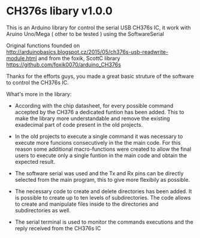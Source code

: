 # CH376s libary v1.0.0

This is an Arduino library for control the serial USB CH376s IC, it work with Aruino Uno/Mega ( other to be tested ) using the SoftwareSerial 

Original functions founded on 		  http://arduinobasics.blogspot.cz/2015/05/ch376s-usb-readwrite-module.html
and from the foxik, ScottC library    https://github.com/foxik0070/arduino_CH376s

Thanks for the efforts guys, you made a great basic struture of the software to control the CH376s IC.

What's more in the library:

- According with the chip datasheet, for every possible command accepted by the CH376 a dedicated funtion has been added.
  This to make the library more understandable and remove the existing exadecimal part of code present in the old projects.

- In the old projects to execute a single command it was necessary to execute more funcions consecutively in the the main code.
  For this reason some additional macro-functions were created to allow the final users to execute only a single funtion in the main code and obtain the expected result.

- The software serial was used and the Tx and Rx pins can be directly selected from the main program, this to give more flexibily as possible.

- The necessary code to create and delete directories has been added. It is possible to create up to ten levels of subdirectories.
  The code allows to create and manipulate files inside to the directories and subdirectories as well.

- The serial terminal is used to monitor the commands executions and the reply received from the CH376s IC






